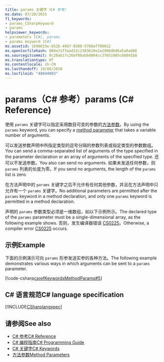 ```yaml
---
title: params 关键字（C# 参考）
ms.date: 07/20/2015
f1_keywords:
- params_CSharpKeyword
- params
helpviewer_keywords:
- parameters [C#], params
- params keyword [C#]
ms.assetid: 1690815e-b52b-4967-8380-5780aff08012
ms.openlocfilehash: 089e31f3aad12c2303619e2a1998d0d6a5a0ad86
ms.sourcegitcommit: 8c28ab17c26bf08abbd004cc37651985c68841b8
ms.translationtype: HT
ms.contentlocale: zh-CN
ms.lasthandoff: 10/08/2018
ms.locfileid: "48844093"
---
```

# <a name="params-c-reference"></a><span data-ttu-id="aa07d-102">params（C# 参考）</span><span class="sxs-lookup"><span data-stu-id="aa07d-102">params (C# Reference)</span></span>

<span data-ttu-id="aa07d-103">使用 `params` 关键字可以指定采用数目可变的参数的[方法参数](method-parameters.md)。</span><span class="sxs-lookup"><span data-stu-id="aa07d-103">By using the `params` keyword, you can specify a [method parameter](method-parameters.md) that takes a variable number of arguments.</span></span>

<span data-ttu-id="aa07d-104">可以发送参数声明中所指定类型的逗号分隔的参数列表或指定类型的参数数组。</span><span class="sxs-lookup"><span data-stu-id="aa07d-104">You can send a comma-separated list of arguments of the type specified in the parameter declaration or an array of arguments of the specified type.</span></span> <span data-ttu-id="aa07d-105">还可以不发送参数。</span><span class="sxs-lookup"><span data-stu-id="aa07d-105">You also can send no arguments.</span></span> <span data-ttu-id="aa07d-106">如果未发送任何参数，则 `params` 列表的长度为零。</span><span class="sxs-lookup"><span data-stu-id="aa07d-106">If you send no arguments, the length of the `params` list is zero.</span></span>

<span data-ttu-id="aa07d-107">在方法声明中的 `params` 关键字之后不允许有任何其他参数，并且在方法声明中只允许有一个 `params` 关键字。</span><span class="sxs-lookup"><span data-stu-id="aa07d-107">No additional parameters are permitted after the `params` keyword in a method declaration, and only one `params` keyword is permitted in a method declaration.</span></span>

<span data-ttu-id="aa07d-108">声明的 `params` 参数类型必须是一维数组，如以下示例所示。</span><span class="sxs-lookup"><span data-stu-id="aa07d-108">The declared type of the `params` parameter must be a single-dimensional array, as the following example shows.</span></span> <span data-ttu-id="aa07d-109">否则，发生编译器错误 [CS0225](../../misc/cs0225.md)。</span><span class="sxs-lookup"><span data-stu-id="aa07d-109">Otherwise, a compiler error [CS0225](../../misc/cs0225.md) occurs.</span></span>

## <a name="example"></a><span data-ttu-id="aa07d-110">示例</span><span class="sxs-lookup"><span data-stu-id="aa07d-110">Example</span></span>

<span data-ttu-id="aa07d-111">下面的示例演示可向 `params` 形参发送实参的各种方法。</span><span class="sxs-lookup"><span data-stu-id="aa07d-111">The following example demonstrates various ways in which arguments can be sent to a `params` parameter.</span></span>

[!code-csharp[csrefKeywordsMethodParams#5](~/samples/snippets/csharp/VS_Snippets_VBCSharp/csrefKeywordsMethodParams/CS/csrefKeywordsMethodParams.cs#5)] 

## <a name="c-language-specification"></a><span data-ttu-id="aa07d-112">C# 语言规范</span><span class="sxs-lookup"><span data-stu-id="aa07d-112">C# language specification</span></span>

[!INCLUDE[CSharplangspec](~/includes/csharplangspec-md.md)]

## <a name="see-also"></a><span data-ttu-id="aa07d-113">请参阅</span><span class="sxs-lookup"><span data-stu-id="aa07d-113">See also</span></span>

- [<span data-ttu-id="aa07d-114">C# 参考</span><span class="sxs-lookup"><span data-stu-id="aa07d-114">C# Reference</span></span>](../index.md)
- [<span data-ttu-id="aa07d-115">C# 编程指南</span><span class="sxs-lookup"><span data-stu-id="aa07d-115">C# Programming Guide</span></span>](../../programming-guide/index.md)
- [<span data-ttu-id="aa07d-116">C# 关键字</span><span class="sxs-lookup"><span data-stu-id="aa07d-116">C# Keywords</span></span>](index.md)
- [<span data-ttu-id="aa07d-117">方法参数</span><span class="sxs-lookup"><span data-stu-id="aa07d-117">Method Parameters</span></span>](method-parameters.md)